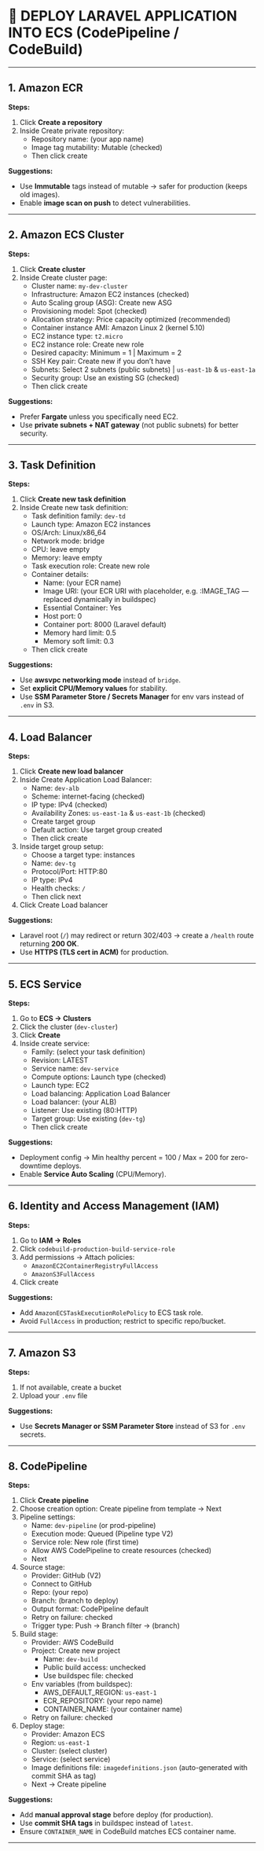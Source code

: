 # 🚀 DEPLOY LARAVEL APPLICATION INTO ECS (CodePipeline / CodeBuild)

---

## 1. Amazon ECR
**Steps:**
1. Click **Create a repository**
2. Inside Create private repository:
   - Repository name: (your app name)
   - Image tag mutability: Mutable (checked)
   - Then click create

**Suggestions:**
- Use **Immutable** tags instead of mutable → safer for production (keeps old images).
- Enable **image scan on push** to detect vulnerabilities.

---

## 2. Amazon ECS Cluster
**Steps:**
1. Click **Create cluster**
2. Inside Create cluster page:
   - Cluster name: `my-dev-cluster`
   - Infrastructure: Amazon EC2 instances (checked)
   - Auto Scaling group (ASG): Create new ASG
   - Provisioning model: Spot (checked)
   - Allocation strategy: Price capacity optimized (recommended)
   - Container instance AMI: Amazon Linux 2 (kernel 5.10)
   - EC2 instance type: `t2.micro`
   - EC2 instance role: Create new role
   - Desired capacity: Minimum = 1 | Maximum = 2
   - SSH Key pair: Create new if you don’t have
   - Subnets: Select 2 subnets (public subnets) | `us-east-1b` & `us-east-1a`
   - Security group: Use an existing SG (checked)
   - Then click create

**Suggestions:**
- Prefer **Fargate** unless you specifically need EC2.
- Use **private subnets + NAT gateway** (not public subnets) for better security.

---

## 3. Task Definition
**Steps:**
1. Click **Create new task definition**
2. Inside Create new task definition:
   - Task definition family: `dev-td`
   - Launch type: Amazon EC2 instances
   - OS/Arch: Linux/x86_64
   - Network mode: bridge
   - CPU: leave empty
   - Memory: leave empty
   - Task execution role: Create new role
   - Container details:
     - Name: (your ECR name)
     - Image URI: (your ECR URI with placeholder, e.g. :IMAGE_TAG — replaced dynamically in buildspec)
     - Essential Container: Yes
     - Host port: 0
     - Container port: 8000 (Laravel default)
     - Memory hard limit: 0.5
     - Memory soft limit: 0.3
   - Then click create

**Suggestions:**
- Use **awsvpc networking mode** instead of `bridge`.
- Set **explicit CPU/Memory values** for stability.
- Use **SSM Parameter Store / Secrets Manager** for env vars instead of `.env` in S3.

---

## 4. Load Balancer
**Steps:**
1. Click **Create new load balancer**
2. Inside Create Application Load Balancer:
   - Name: `dev-alb`
   - Scheme: internet-facing (checked)
   - IP type: IPv4 (checked)
   - Availability Zones: `us-east-1a` & `us-east-1b` (checked)
   - Create target group
   - Default action: Use target group created
   - Then click create
3. Inside target group setup:
   - Choose a target type: instances
   - Name: `dev-tg`
   - Protocol/Port: HTTP:80
   - IP type: IPv4
   - Health checks: `/`
   - Then click next
4. Click Create Load balancer

**Suggestions:**
- Laravel root (`/`) may redirect or return 302/403 → create a `/health` route returning **200 OK**.
- Use **HTTPS (TLS cert in ACM)** for production.

---

## 5. ECS Service
**Steps:**
1. Go to **ECS → Clusters**
2. Click the cluster (`dev-cluster`)
3. Click **Create**
4. Inside create service:
   - Family: (select your task definition)
   - Revision: LATEST
   - Service name: `dev-service`
   - Compute options: Launch type (checked)
   - Launch type: EC2
   - Load balancing: Application Load Balancer
   - Load balancer: (your ALB)
   - Listener: Use existing (80:HTTP)
   - Target group: Use existing (`dev-tg`)
   - Then click create

**Suggestions:**
- Deployment config → Min healthy percent = 100 / Max = 200 for zero-downtime deploys.
- Enable **Service Auto Scaling** (CPU/Memory).

---

## 6. Identity and Access Management (IAM)
**Steps:**
1. Go to **IAM → Roles**
2. Click `codebuild-production-build-service-role`
3. Add permissions → Attach policies:
   - `AmazonEC2ContainerRegistryFullAccess`
   - `AmazonS3FullAccess`
4. Click create

**Suggestions:**
- Add `AmazonECSTaskExecutionRolePolicy` to ECS task role.
- Avoid `FullAccess` in production; restrict to specific repo/bucket.

---

## 7. Amazon S3
**Steps:**
1. If not available, create a bucket
2. Upload your `.env` file

**Suggestions:**
- Use **Secrets Manager or SSM Parameter Store** instead of S3 for `.env` secrets.

---

## 8. CodePipeline
**Steps:**
1. Click **Create pipeline**
2. Choose creation option: Create pipeline from template → Next
3. Pipeline settings:
   - Name: `dev-pipeline` (or prod-pipeline)
   - Execution mode: Queued (Pipeline type V2)
   - Service role: New role (first time)
   - Allow AWS CodePipeline to create resources (checked)
   - Next
4. Source stage:
   - Provider: GitHub (V2)
   - Connect to GitHub
   - Repo: (your repo)
   - Branch: (branch to deploy)
   - Output format: CodePipeline default
   - Retry on failure: checked
   - Trigger type: Push → Branch filter → (branch)
5. Build stage:
   - Provider: AWS CodeBuild
   - Project: Create new project
     - Name: `dev-build`
     - Public build access: unchecked
     - Use buildspec file: checked
   - Env variables (from buildspec):
     - AWS_DEFAULT_REGION: `us-east-1`
     - ECR_REPOSITORY: (your repo name)
     - CONTAINER_NAME: (your container name)
   - Retry on failure: checked
6. Deploy stage:
   - Provider: Amazon ECS
   - Region: `us-east-1`
   - Cluster: (select cluster)
   - Service: (select service)
   - Image definitions file: `imagedefinitions.json` (auto-generated with commit SHA as tag)
   - Next → Create pipeline

**Suggestions:**
- Add **manual approval stage** before deploy (for production).
- Use **commit SHA tags** in buildspec instead of `latest`.
- Ensure `CONTAINER_NAME` in CodeBuild matches ECS container name.

---
